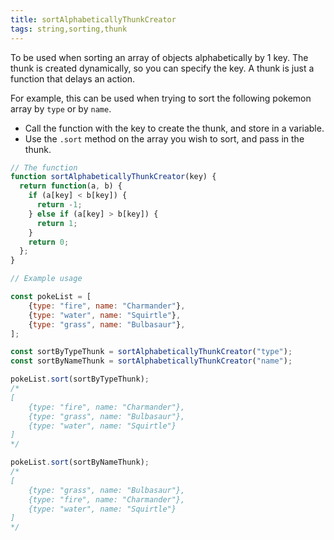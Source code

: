 ```yaml
---
title: sortAlphabeticallyThunkCreator
tags: string,sorting,thunk
---
```


To be used when sorting an array of objects alphabetically by 1 key. The thunk is created dynamically, so you can specify the key. A thunk is just a function that delays an action.

For example, this can be used when trying to sort the following pokemon array by `type` or by `name`.
- Call the function with the key to create the thunk, and store in a variable.
- Use the `.sort` method on the array you wish to sort, and pass in the thunk.

```js
// The function
function sortAlphabeticallyThunkCreator(key) {
  return function(a, b) {
    if (a[key] < b[key]) {
      return -1;
    } else if (a[key] > b[key]) {
      return 1;
    }
    return 0;
  };
}
```

```js
// Example usage

const pokeList = [
	{type: "fire", name: "Charmander"},
	{type: "water", name: "Squirtle"},
	{type: "grass", name: "Bulbasaur"},
];

const sortByTypeThunk = sortAlphabeticallyThunkCreator("type");
const sortByNameThunk = sortAlphabeticallyThunkCreator("name");

pokeList.sort(sortByTypeThunk);
/*
[
	{type: "fire", name: "Charmander"}, 
	{type: "grass", name: "Bulbasaur"},
	{type: "water", name: "Squirtle"}
]
*/

pokeList.sort(sortByNameThunk); 
/*
[
	{type: "grass", name: "Bulbasaur"},
	{type: "fire", name: "Charmander"},
	{type: "water", name: "Squirtle"}
]
*/
```



